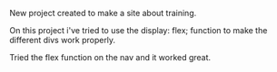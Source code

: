 New project created to make a site about training.

On this project i've tried to use the display: flex; function to make the different divs work properly.

Tried the flex function on the nav and it worked great.

